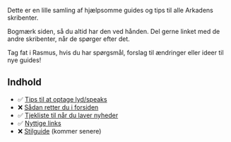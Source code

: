 Dette er en lille samling af hjælpsomme guides og tips til alle Arkadens skribenter.

Bogmærk siden, så du altid har den ved hånden. Del gerne linket med de andre skribenter, når de spørger efter det.

Tag fat i Rasmus, hvis du har spørgsmål, forslag til ændringer eller ideer til nye guides!

## Indhold
* ✅ [Tips til at optage lyd/speaks](optaglyd.html)
* ❌ [Sådan retter du i forsiden](Testside1.html) 
* ✅ [Tjekliste til når du laver nyheder](nyhedtjekliste.html)
* ✅ [Nyttige links](nyttigelinks.html)
* ❌ [Stilguide](Testside1.html) (kommer senere)

